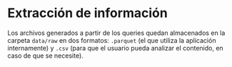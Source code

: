 # Extracción de información

Los archivos generados a partir de los queries quedan almacenados en la carpeta `data/raw` en dos formatos: `.parquet` (el que utiliza la aplicación internamente) y `.csv` (para que el usuario pueda analizar el contenido, en caso de que se necesite).
